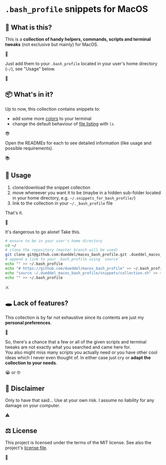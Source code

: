 # `.bash_profile` snippets for MacOS

## 🤨 What is this?

This is a **collection of handy helpers, commands, scripts and terminal tweaks** (not exclusive but mainly) for MacOS.



Just add them to your `.bash_profile` located in your user's home directory (`~/`), see "Usage" below.

👾

## 📦 What's in it?

Up to now, this collection contains snippets to:

- add some more [colors](./snippets/terminal_colors/README.md) to your terminal
- change the default behaviour of [file listing](./snippets/ls_extension/README.md) with `ls`

😎

Open the READMEs for each to see detailed information (like usage and possible requirements).

📚

## 🚀 Usage

1. clone/download the snippet collection
2. move whereever you want it to be (maybe in a hidden sub-folder located in your home directory, e.g. `~/.snippets_for_bash_profile/`)
3. link to the collection in your `~/._bash_profile` file

That's it.

👏

It's dangerous to go alone! Take this.

```bash
# ensure to be in your user's home directory
cd ~/
# clone the repository (master branch will be used)
git clone git@github.com:dueddel/macos_bash_profile.git .dueddel_macos_bash_profile
# append a link to your .bash_profile using `source`
echo "" >> ~/.bash_profile
echo "# https://github.com/dueddel/macos_bash_profile" >> ~/.bash_profile
echo "source ~/.dueddel_macos_bash_profile/snippets/collection.sh" >> ~/.bash_profile
echo "" >> ~/.bash_profile
```

⚔️

## 🕳 Lack of features?

This collection is by far not exhaustive since its contents are just my **personal preferences**.

🤩

So, there's a chance that a few or all of the given scripts and terminal tweaks are not exactly what you searched and came here for.  
You also might miss many scripts you actually need or you have other cool ideas which I never even thought of. In either case just cry or **adapt the collection to your needs**.

😭 or 🤓

## 📝 Disclaimer

Only to have that said… Use at your own risk. I assume no liability for any damage on your computer.

⚠️

## ⚖️ License

This project is licensed under the terms of the MIT license. See also the project's [license file](./LICENSE).

💋
